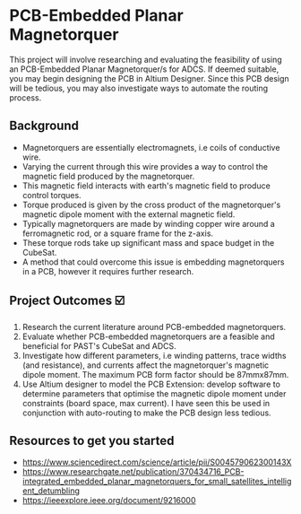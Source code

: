 # PCB-Embedded Planar Magnetorquer
This project will involve researching and evaluating the feasibility of using an PCB-Embedded Planar Magnetorquer/s for ADCS. If deemed suitable, you may begin designing the PCB in Altium Designer. Since this PCB design will be tedious, you may also investigate ways to automate the routing process.

## Background
- Magnetorquers are essentially electromagnets, i.e coils of conductive wire. 
- Varying the current through this wire provides a way to control the magnetic field produced by the magnetorquer.
- This magnetic field interacts with earth's magnetic field to produce control torques. 
- Torque produced is given by the cross product of the magnetorquer's magnetic dipole moment with the external magnetic field.
- Typically magnetorquers are made by winding copper wire around a ferromagnetic rod, or a square frame for the z-axis. 
- These torque rods take up significant mass and space budget in the CubeSat.
- A method that could overcome this issue is embedding magnetorquers in a PCB,  however it requires further research.

## Project Outcomes ☑️
1. Research the current literature around PCB-embedded magnetorquers.
2. Evaluate whether PCB-embedded magnetorquers are a feasible and beneficial for PAST's CubeSat and ADCS.
3. Investigate how different parameters, i.e winding patterns, trace widths (and resistance), and currents affect the magnetorquer's magnetic dipole moment. The maximum PCB form factor should be 87mmx87mm.
4. Use Altium designer to model the PCB
Extension: develop software to determine parameters that optimise the magnetic dipole moment under constraints (board space, max current). I have seen this be used in conjunction with auto-routing to make the PCB design less tedious.

## Resources to get you started
- https://www.sciencedirect.com/science/article/pii/S004579062300143X
- https://www.researchgate.net/publication/370434716_PCB-integrated_embedded_planar_magnetorquers_for_small_satellites_intelligent_detumbling
- https://ieeexplore.ieee.org/document/9216000
